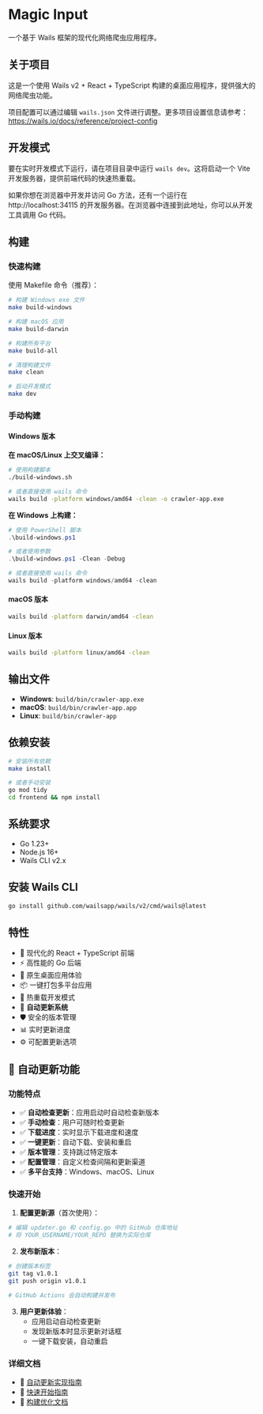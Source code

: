 # Magic Input

一个基于 Wails 框架的现代化网络爬虫应用程序。

## 关于项目

这是一个使用 Wails v2 + React + TypeScript 构建的桌面应用程序，提供强大的网络爬虫功能。

项目配置可以通过编辑 `wails.json` 文件进行调整。更多项目设置信息请参考：https://wails.io/docs/reference/project-config

## 开发模式

要在实时开发模式下运行，请在项目目录中运行 `wails dev`。这将启动一个 Vite 开发服务器，提供前端代码的快速热重载。

如果你想在浏览器中开发并访问 Go 方法，还有一个运行在 http://localhost:34115 的开发服务器。在浏览器中连接到此地址，你可以从开发工具调用 Go 代码。

## 构建

### 快速构建

使用 Makefile 命令（推荐）：

```bash
# 构建 Windows exe 文件
make build-windows

# 构建 macOS 应用
make build-darwin

# 构建所有平台
make build-all

# 清理构建文件
make clean

# 启动开发模式
make dev
```

### 手动构建

#### Windows 版本

**在 macOS/Linux 上交叉编译：**

```bash
# 使用构建脚本
./build-windows.sh

# 或者直接使用 wails 命令
wails build -platform windows/amd64 -clean -o crawler-app.exe
```

**在 Windows 上构建：**

```powershell
# 使用 PowerShell 脚本
.\build-windows.ps1

# 或者使用参数
.\build-windows.ps1 -Clean -Debug

# 或者直接使用 wails 命令
wails build -platform windows/amd64 -clean
```

#### macOS 版本

```bash
wails build -platform darwin/amd64 -clean
```

#### Linux 版本

```bash
wails build -platform linux/amd64 -clean
```

## 输出文件

- **Windows**: `build/bin/crawler-app.exe`
- **macOS**: `build/bin/crawler-app.app`
- **Linux**: `build/bin/crawler-app`

## 依赖安装

```bash
# 安装所有依赖
make install

# 或者手动安装
go mod tidy
cd frontend && npm install
```

## 系统要求

- Go 1.23+
- Node.js 16+
- Wails CLI v2.x

## 安装 Wails CLI

```bash
go install github.com/wailsapp/wails/v2/cmd/wails@latest
```

## 特性

- 🚀 现代化的 React + TypeScript 前端
- ⚡ 高性能的 Go 后端
- 🎨 原生桌面应用体验
- 📦 一键打包多平台应用
- 🔧 热重载开发模式
- 🔄 **自动更新系统**
- 🛡️ 安全的版本管理
- 📊 实时更新进度
- ⚙️ 可配置更新选项

## 🔄 自动更新功能

### 功能特点

- ✅ **自动检查更新**：应用启动时自动检查新版本
- ✅ **手动检查**：用户可随时检查更新
- ✅ **下载进度**：实时显示下载进度和速度
- ✅ **一键更新**：自动下载、安装和重启
- ✅ **版本管理**：支持跳过特定版本
- ✅ **配置管理**：自定义检查间隔和更新渠道
- ✅ **多平台支持**：Windows、macOS、Linux

### 快速开始

1. **配置更新源**（首次使用）：

```bash
# 编辑 updater.go 和 config.go 中的 GitHub 仓库地址
# 将 YOUR_USERNAME/YOUR_REPO 替换为实际仓库
```

2. **发布新版本**：

```bash
# 创建版本标签
git tag v1.0.1
git push origin v1.0.1

# GitHub Actions 会自动构建并发布
```

3. **用户更新体验**：
   - 应用启动自动检查更新
   - 发现新版本时显示更新对话框
   - 一键下载安装，自动重启

### 详细文档

- 📖 [自动更新实现指南](AUTO_UPDATE_GUIDE.md)
- 🚀 [快速开始指南](QUICK_START_UPDATE.md)
- 🔧 [构建优化文档](BUILD_OPTIMIZATION.md)
